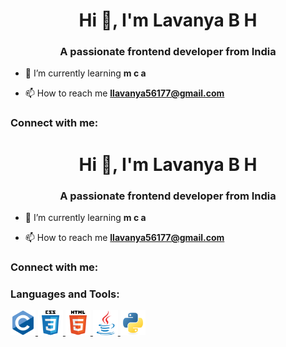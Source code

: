 <h1 align="center">Hi 👋, I'm Lavanya B H</h1>
<h3 align="center">A passionate frontend developer from India</h3>

- 🌱 I’m currently learning **m c a**

- 📫 How to reach me **llavanya56177@gmail.com**

<h3 align="left">Connect with me:</h3>
<p align="left">
</p>
<h1 align="center">Hi 👋, I'm Lavanya B H</h1>
<h3 align="center">A passionate frontend developer from India</h3>

- 🌱 I’m currently learning **m c a**

- 📫 How to reach me **llavanya56177@gmail.com**

<h3 align="left">Connect with me:</h3>
<p align="left">
</p>

<h3 align="left">Languages and Tools:</h3>
<p align="left"> <a href="https://www.cprogramming.com/" target="_blank" rel="noreferrer"> <img src="https://raw.githubusercontent.com/devicons/devicon/master/icons/c/c-original.svg" alt="c" width="40" height="40"/> </a> <a href="https://www.w3schools.com/css/" target="_blank" rel="noreferrer"> <img src="https://raw.githubusercontent.com/devicons/devicon/master/icons/css3/css3-original-wordmark.svg" alt="css3" width="40" height="40"/> </a> <a href="https://www.w3.org/html/" target="_blank" rel="noreferrer"> <img src="https://raw.githubusercontent.com/devicons/devicon/master/icons/html5/html5-original-wordmark.svg" alt="html5" width="40" height="40"/> </a> <a href="https://www.java.com" target="_blank" rel="noreferrer"> <img src="https://raw.githubusercontent.com/devicons/devicon/master/icons/java/java-original.svg" alt="java" width="40" height="40"/> </a> <a href="https://www.python.org" target="_blank" rel="noreferrer"> <img src="https://raw.githubusercontent.com/devicons/devicon/master/icons/python/python-original.svg" alt="python" width="40" height="40"/> </a> </p>

